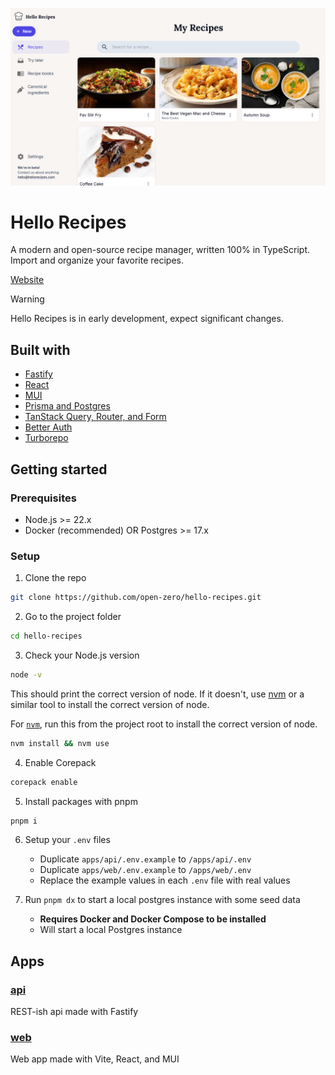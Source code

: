![Screenshot of Hello Recipes](/assets/hello-recipes.png)

# Hello Recipes

A modern and open-source recipe manager, written 100% in TypeScript. Import and organize your favorite recipes.

[Website](https://hellorecipes.com/)

> [!WARNING]
> Hello Recipes is in early development, expect significant changes.

## Built with

- [Fastify](https://fastify.dev/)
- [React](https://react.dev/)
- [MUI](https://mui.com/)
- [Prisma and Postgres](https://www.prisma.io/)
- [TanStack Query, Router, and Form](https://tanstack.com/)
- [Better Auth](https://www.better-auth.com/)
- [Turborepo](https://turbo.build/repo)

## Getting started

### Prerequisites

- Node.js >= 22.x
- Docker (recommended) OR Postgres >= 17.x

### Setup

1. Clone the repo

```sh
git clone https://github.com/open-zero/hello-recipes.git
```

2. Go to the project folder

```sh
cd hello-recipes
```

3. Check your Node.js version

```sh
node -v
```

This should print the correct version of node. If it doesn't, use [nvm](https://github.com/nvm-sh/nvm) or a similar tool to install the correct version of node.

For [`nvm`](https://github.com/nvm-sh/nvm), run this from the project root to install the correct version of node.

```sh
nvm install && nvm use
```

4. Enable Corepack

```sh
corepack enable
```

5. Install packages with pnpm

```sh
pnpm i
```

6. Setup your `.env` files

   - Duplicate `apps/api/.env.example` to `/apps/api/.env`
   - Duplicate `apps/web/.env.example` to `/apps/web/.env`
   - Replace the example values in each `.env` file with real values

7. Run `pnpm dx` to start a local postgres instance with some seed data

   - **Requires Docker and Docker Compose to be installed**
   - Will start a local Postgres instance

## Apps

### [api](/apps/api/)

REST-ish api made with Fastify

### [web](/apps/web/)

Web app made with Vite, React, and MUI
